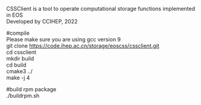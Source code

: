 CSSClient is a tool to operate computational storage functions implemented in EOS <br>
Developed by CCIHEP, 2022 <br>

#compile  
Please make sure you are using gcc version 9  
git clone https://code.ihep.ac.cn/storage/eoscss/cssclient.git      
cd cssclient  
mkdir build  
cd build  
cmake3 ../  
make -j 4 
   
#build rpm package  
./buildrpm.sh
